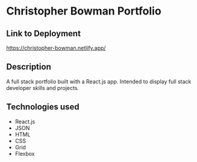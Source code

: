 # Christopher Bowman Portfolio

## Link to Deployment

https://christopher-bowman.netlify.app/

## Description

A full stack portfolio built with a React.js app. Intended to display full stack developer skills and projects.

## Technologies used

- React.js
- JSON
- HTML
- CSS
- Grid
- Flexbox
